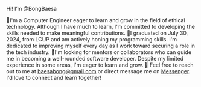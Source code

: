 Hi! I’m @BongBaesa

📌I'm a Computer Engineer eager to learn and grow in the field of ethical technology. Although I have much to learn, I'm committed to developing the skills needed to make meaningful contributions.
📌I graduated on July 30, 2024, from LCUP and am actively honing my programming skills. I'm dedicated to improving myself every day as I work toward securing a role in the tech industry.
📌I'm looking for mentors or collaborators who can guide me in becoming a well-rounded software developer. Despite my limited experience in some areas, I'm eager to learn and grow.
📧 Feel free to reach out to me at baesabong@gmail.com or direct message me on [Messenger](m.me/bong.baesa). I'd love to connect and learn together!

<!---
BongBaesa/BongBaesa is a ✨ special ✨ repository because its `README.md` (this file) appears on your GitHub profile.
You can click the Preview link to take a look at your changes.
--->
